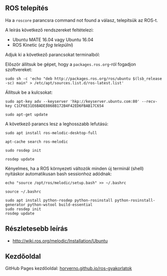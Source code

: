 ## ROS telepítés

Ha a `roscore` parancsra command not found a válasz, telepítsük az ROS-t.

A leírás következő rendszereket feltételezi:
- Ubuntu MATE 16.04 vagy Ubuntu 16.04
- ROS Kinetic (*ez fog települni*)

Adjuk ki a következő parancsokat terminalból:

Először állítsuk be gépet, hogy a `packages.ros.org`-ról fogadjon szoftvereket:

```
sudo sh -c 'echo "deb http://packages.ros.org/ros/ubuntu $(lsb_release -sc) main" > /etc/apt/sources.list.d/ros-latest.list'
```

Állítsuk be a kulcsokat:

```
sudo apt-key adv --keyserver 'hkp://keyserver.ubuntu.com:80' --recv-key C1CF6E31E6BADE8868B172B4F42ED6FBAB17C654
```

```
sudo apt-get update
```

A következő parancs lesz a leghosszabb lefutású:
```
sudo apt install ros-melodic-desktop-full
```

```
apt-cache search ros-melodic
```

```
sudo rosdep init
```

```
rosdep update
```

Kényelmes, ha a ROS környezeti változók minden új terminál (shell) nyitáskor automatikusan bash sessionhoz adódnak:

```
echo "source /opt/ros/melodic/setup.bash" >> ~/.bashrc
```

```
source ~/.bashrc
```

```
sudo apt install python-rosdep python-rosinstall python-rosinstall-generator python-wstool build-essential
sudo rosdep init
rosdep update
```

## Részletesebb leírás

- http://wiki.ros.org/melodic/Installation/Ubuntu

## Kezdőoldal

GitHub Pages kezdőoldal: 
[horverno.github.io/ros-gyakorlatok](https://horverno.github.io/ros-gyakorlatok/)
